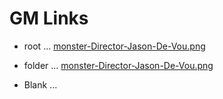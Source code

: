 # GM Links

* root  ... <a target="_blank" href="https://steveculshaw.github.io/motw/monster-Director-Jason-De-Vou.png">monster-Director-Jason-De-Vou.png</a>
* folder  ... <a target="_blank" href="https://steveculshaw.github.io/motw/images/monster-Director-Jason-De-Vou.png">monster-Director-Jason-De-Vou.png</a>
  
* Blank ... <a target="_blank" href=""></a>

